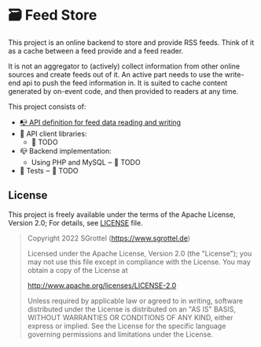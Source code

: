 # 🗃 Feed Store
This project is an online backend to store and provide RSS feeds.
Think of it as a cache between a feed provide and a feed reader.

It is not an aggregator to (actively) collect information from other online sources and create feeds out of it.
An active part needs to use the write-end api to push the feed information in.
It is suited to cache content generated by on-event code, and then provided to readers at any time.

This project consists of:

* [📭 API definition for feed data reading and writing](./api.md)
* 📝 API client libraries:
    * 🚧 TODO
* 📪 Backend implementation:
    * Using PHP and MySQL ‒ 🚧 TODO
* 🧪 Tests ‒ 🚧 TODO


## License
This project is freely available under the terms of the Apache License, Version 2.0;
For details, see [LICENSE](./LICENSE) file.

> Copyright 2022 SGrottel (https://www.sgrottel.de)
> 
> Licensed under the Apache License, Version 2.0 (the "License");
> you may not use this file except in compliance with the License.
> You may obtain a copy of the License at
> 
> http://www.apache.org/licenses/LICENSE-2.0
> 
> Unless required by applicable law or agreed to in writing, software
> distributed under the License is distributed on an "AS IS" BASIS,
> WITHOUT WARRANTIES OR CONDITIONS OF ANY KIND, either express or implied.
> See the License for the specific language governing permissions and
> limitations under the License.
